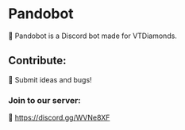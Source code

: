# Pandobot
🐼 Pandobot is a Discord bot made for VTDiamonds.

## Contribute: 
🐞 Submit ideas and bugs!

### Join to our server:
💎 https://discord.gg/WVNe8XF
